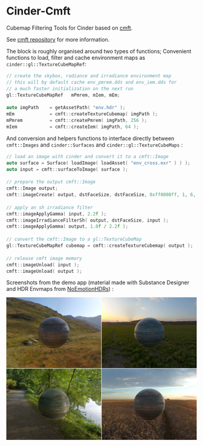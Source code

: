 # Cinder-Cmft

Cubemap Filtering Tools for Cinder based on [cmft](https://github.com/dariomanesku/cmft).  

See [cmft repository](https://github.com/dariomanesku/cmft) for more information.

The block is roughly organised around two types of functions; Convenient functions to load, filter and cache environment maps as `cinder::gl::TextureCubeMapRef`: 

```c++
// create the skybox, radiance and irradiance environment map
// this will by default cache env_pmrem.dds and env_iem.dds for
// a much faster initialization on the next run
gl::TextureCubeMapRef	mPmrem, mIem, mEm;

auto imgPath	= getAssetPath( "env.hdr" );
mEm				= cmft::createTextureCubemap( imgPath );
mPmrem			= cmft::createPmrem( imgPath, 256 );
mIem			= cmft::createIem( imgPath, 64 );
```

And conversion and helpers functions to interface directly between `cmft::Images` and `cinder::Surfaces` and `cinder::gl::TextureCubeMaps` :

```c++
// load an image with cinder and convert it to a cmft::Image
auto surface = Surface( loadImage( loadAsset( "env_cross.exr" ) ) );
auto input = cmft::surfaceToImage( surface );

// prepare the output cmft::Image
cmft::Image output;
cmft::imageCreate( output, dstFaceSize, dstFaceSize, 0xff0000ff, 1, 6, cmft::TextureFormat::RGB32F );

// apply an sh irradiance filter
cmft::imageApplyGamma( input, 2.2f );
cmft::imageIrradianceFilterSh( output, dstFaceSize, input );
cmft::imageApplyGamma( output, 1.0f / 2.2f );

// convert the cmft::Image to a gl::TextureCubeMap
gl::TextureCubeMapRef cubemap = cmft::createTextureCubemap( output );

// release cmft image memory
cmft::imageUnload( input );
cmft::imageUnload( output );
```

Screenshots from the demo app (material made with Substance Designer and HDR Envmaps from [NoEmotionHDRs](http://noemotionhdrs.net)) :

![Image](/res/demo_screenshots.jpg)